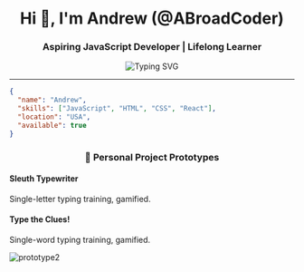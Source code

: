 <h1 align="center">Hi 👋, I'm Andrew (@ABroadCoder)</h1>
<h3 align="center">Aspiring JavaScript Developer | Lifelong Learner</h3>

<p align="center">
  <img src="https://readme-typing-svg.herokuapp.com?font=Fira+Code&size=18&pause=1000&color=36BCF7&center=true&vCenter=true&width=435&lines=Building+smart+%26+fun+applications;Exploring+the+world+of+JavaScript;Always+learning+something+new!" alt="Typing SVG" />
</p>

---

```json
{
  "name": "Andrew",
  "skills": ["JavaScript", "HTML", "CSS", "React"],
  "location": "USA",
  "available": true
}
```

<h3 align="center">🚀 Personal Project Prototypes</h3> 

<h4>Sleuth Typewriter</h4>
<p>Single-letter typing training, gamified.</p>



<h4>Type the Clues!</h4>
<p>Single-word typing training, gamified.</p>

![prototype2](https://github.com/user-attachments/assets/6efaee20-443e-4107-8699-545907b8cff0)




